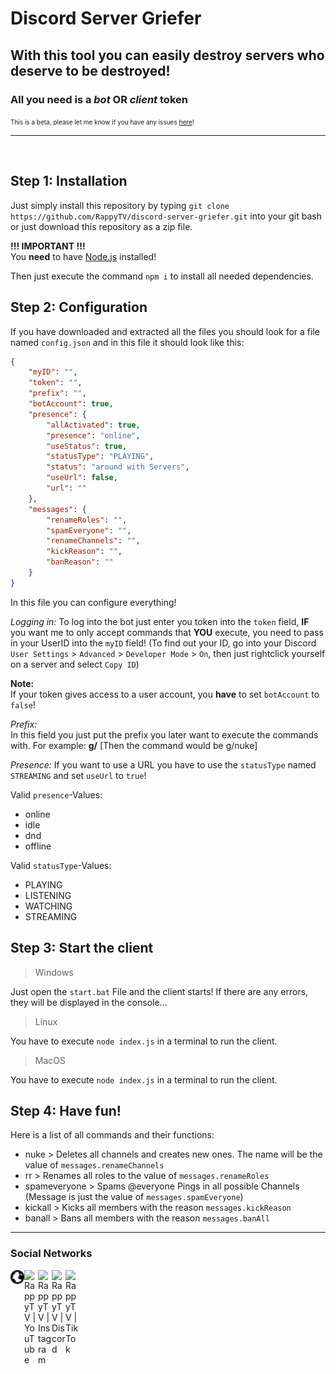 # Discord Server Griefer

## With this tool you can easily destroy servers who deserve to be destroyed!

### All you need is a _bot_ **OR** _client_ token

<font size="1">This is a beta, please let me know if you have any issues [here](https://github.com/RappyTV/discord-server-griefer/issues)!</font>

---

<br>

## Step 1: Installation
Just simply install this repository by typing `git clone https://github.com/RappyTV/discord-server-griefer.git` into your git bash or just download this repository as a zip file.

**!!! IMPORTANT !!!** <br>
You **need** to have [Node.js](https://nodejs.org) installed!

Then just execute the command `npm i` to install all needed dependencies.

## Step 2: Configuration
If you have downloaded and extracted all the files you should look for a file named `config.json` and in this file it should look like this:
```json
{
    "myID": "",
    "token": "",
    "prefix": "",
    "botAccount": true,
    "presence": {
        "allActivated": true,
        "presence": "online",
        "useStatus": true,
        "statusType": "PLAYING",
        "status": "around with Servers",
        "useUrl": false,
        "url": ""
    },
    "messages": {
        "renameRoles": "",
        "spamEveryone": "",
        "renameChannels": "",
        "kickReason": "",
        "banReason": ""
    }
}
```
In this file you can configure everything! <br>

_Logging in:_
To log into the bot just enter you token into the `token` field, **IF** you want me to only accept commands that **YOU** execute, you need to pass in your UserID into the `myID` field! (To find out your ID, go into your Discord `User Settings` > `Advanced` > `Developer Mode` > `On`, then just rightclick yourself on a server and select `Copy ID`)

**Note:** <br>
If your token gives access to a user account, you **have** to set `botAccount` to `false`!

_Prefix:_ <br>
In this field you just put the prefix you later want to execute the commands with. For example: **g/** [Then the command would be g/nuke]

_Presence:_
If you want to use a URL you have to use the `statusType` named `STREAMING` and set `useUrl` to `true`!

Valid `presence`-Values:

- online
- idle
- dnd
- offline

Valid `statusType`-Values:

- PLAYING
- LISTENING
- WATCHING
- STREAMING

## Step 3: Start the client
> Windows

Just open the `start.bat` File and the client starts!
If there are any errors, they will be displayed in the console...

> Linux

You have to execute `node index.js` in a terminal to run the client.

> MacOS

You have to execute `node index.js` in a terminal to run the client.

## Step 4: Have fun!
Here is a list of all commands and their functions:

- nuke > Deletes all channels and creates new ones. The name will be the value of `messages.renameChannels`
- rr > Renames all roles to the value of `messages.renameRoles`
- spameveryone > Spams @everyone Pings in all possible Channels (Message is just the value of `messages.spamEveryone`)
- kickall > Kicks all members with the reason `messages.kickReason`
- banall > Bans all members with the reason `messages.banAll`

---

### Social Networks

[<img align="left" alt="RappyTV | Website" width="22px" src="https://raw.githubusercontent.com/iconic/open-iconic/master/svg/globe.svg" />][website]
[<img align="left" alt="RappyTV | YouTube" width="22px" src="https://cdn.jsdelivr.net/npm/simple-icons@v3/icons/youtube.svg" />][youtube]
[<img align="left" alt="RappyTV | Instagram" width="22px" src="https://cdn.jsdelivr.net/npm/simple-icons@v3/icons/instagram.svg" />][instagram]
[<img align="left" alt="RappyTV | Discord" width="22px" src="https://cdn.jsdelivr.net/npm/simple-icons@v3/icons/discord.svg" />][dcServer]
[<img align="left" alt="RappyTV | TikTok" width="22px" src="https://cdn.jsdelivr.net/npm/simple-icons@v3/icons/tiktok.svg" />][tiktok]

[website]: https://rappytv.com/
[youtube]: https://youtube.com/c/RappyTVTutorials
[instagram]: https://instagram.com/rappyytv
[dcbotplaylist]: https://youtube.com/playlist?list=PL-NddfqjbJVZ2-CGquW0I42J9IGUkXq12
[dcServer]: https://rappytv.com/server
[dcBot]: https://rappytv.com/bot
[tiktok]: https://tiktok.com/@rappytv